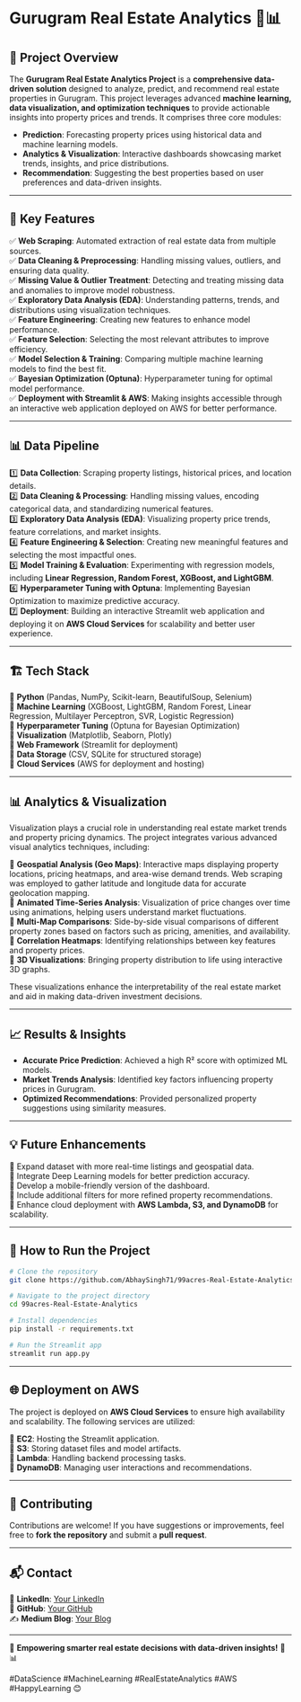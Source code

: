 # Gurugram Real Estate Analytics 🏡📊  

## 📌 Project Overview  
The **Gurugram Real Estate Analytics Project** is a **comprehensive data-driven solution** designed to analyze, predict, and recommend real estate properties in Gurugram. This project leverages advanced **machine learning, data visualization, and optimization techniques** to provide actionable insights into property prices and trends. It comprises three core modules:  

- **Prediction**: Forecasting property prices using historical data and machine learning models.  
- **Analytics & Visualization**: Interactive dashboards showcasing market trends, insights, and price distributions.  
- **Recommendation**: Suggesting the best properties based on user preferences and data-driven insights.  

---  

## 🚀 Key Features  
✅ **Web Scraping**: Automated extraction of real estate data from multiple sources.  
✅ **Data Cleaning & Preprocessing**: Handling missing values, outliers, and ensuring data quality.  
✅ **Missing Value & Outlier Treatment**: Detecting and treating missing data and anomalies to improve model robustness.  
✅ **Exploratory Data Analysis (EDA)**: Understanding patterns, trends, and distributions using visualization techniques.  
✅ **Feature Engineering**: Creating new features to enhance model performance.  
✅ **Feature Selection**: Selecting the most relevant attributes to improve efficiency.  
✅ **Model Selection & Training**: Comparing multiple machine learning models to find the best fit.  
✅ **Bayesian Optimization (Optuna)**: Hyperparameter tuning for optimal model performance.  
✅ **Deployment with Streamlit & AWS**: Making insights accessible through an interactive web application deployed on AWS for better performance.  

---  

## 📊 Data Pipeline  
1️⃣ **Data Collection**: Scraping property listings, historical prices, and location details.  
2️⃣ **Data Cleaning & Processing**: Handling missing values, encoding categorical data, and standardizing numerical features.  
3️⃣ **Exploratory Data Analysis (EDA)**: Visualizing property price trends, feature correlations, and market insights.  
4️⃣ **Feature Engineering & Selection**: Creating new meaningful features and selecting the most impactful ones.  
5️⃣ **Model Training & Evaluation**: Experimenting with regression models, including **Linear Regression, Random Forest, XGBoost, and LightGBM**.  
6️⃣ **Hyperparameter Tuning with Optuna**: Implementing Bayesian Optimization to maximize predictive accuracy.  
7️⃣ **Deployment**: Building an interactive Streamlit web application and deploying it on **AWS Cloud Services** for scalability and better user experience.  

---  

## 🏗 Tech Stack  
🔹 **Python** (Pandas, NumPy, Scikit-learn, BeautifulSoup, Selenium)  
🔹 **Machine Learning** (XGBoost, LightGBM, Random Forest, Linear Regression, Multilayer Perceptron, SVR, Logistic Regression)  
🔹 **Hyperparameter Tuning** (Optuna for Bayesian Optimization)  
🔹 **Visualization** (Matplotlib, Seaborn, Plotly)  
🔹 **Web Framework** (Streamlit for deployment)  
🔹 **Data Storage** (CSV, SQLite for structured storage)  
🔹 **Cloud Services** (AWS for deployment and hosting)  

---  

## 📊 Analytics & Visualization  
Visualization plays a crucial role in understanding real estate market trends and property pricing dynamics. The project integrates various advanced visual analytics techniques, including:  

🔹 **Geospatial Analysis (Geo Maps)**: Interactive maps displaying property locations, pricing heatmaps, and area-wise demand trends. Web scraping was employed to gather latitude and longitude data for accurate geolocation mapping.  
🔹 **Animated Time-Series Analysis**: Visualization of price changes over time using animations, helping users understand market fluctuations.  
🔹 **Multi-Map Comparisons**: Side-by-side visual comparisons of different property zones based on factors such as pricing, amenities, and availability.  
🔹 **Correlation Heatmaps**: Identifying relationships between key features and property prices.  
🔹 **3D Visualizations**: Bringing property distribution to life using interactive 3D graphs.  

These visualizations enhance the interpretability of the real estate market and aid in making data-driven investment decisions.  

---  

## 📈 Results & Insights  
- **Accurate Price Prediction**: Achieved a high R² score with optimized ML models.  
- **Market Trends Analysis**: Identified key factors influencing property prices in Gurugram.  
- **Optimized Recommendations**: Provided personalized property suggestions using similarity measures.  

---  

## 💡 Future Enhancements  
🔹 Expand dataset with more real-time listings and geospatial data.  
🔹 Integrate Deep Learning models for better prediction accuracy.  
🔹 Develop a mobile-friendly version of the dashboard.  
🔹 Include additional filters for more refined property recommendations.  
🔹 Enhance cloud deployment with **AWS Lambda, S3, and DynamoDB** for scalability.  

---  

## 📌 How to Run the Project  
```bash  
# Clone the repository  
git clone https://github.com/AbhaySingh71/99acres-Real-Estate-Analytics.git 

# Navigate to the project directory  
cd 99acres-Real-Estate-Analytics  

# Install dependencies  
pip install -r requirements.txt  

# Run the Streamlit app  
streamlit run app.py  
```  

---  

## 🌐 Deployment on AWS  
The project is deployed on **AWS Cloud Services** to ensure high availability and scalability. The following services are utilized:  

🔹 **EC2**: Hosting the Streamlit application.  
🔹 **S3**: Storing dataset files and model artifacts.  
🔹 **Lambda**: Handling backend processing tasks.  
🔹 **DynamoDB**: Managing user interactions and recommendations.  

---  

## 🤝 Contributing  
Contributions are welcome! If you have suggestions or improvements, feel free to **fork the repository** and submit a **pull request**.  

---  

## 📬 Contact  
💼 **LinkedIn**: [Your LinkedIn](https://linkedin.com/in/your-profile)  
📂 **GitHub**: [Your GitHub](https://github.com/your-profile)  
✍ **Medium Blog**: [Your Blog](https://medium.com/@your-profile)  

---  

🚀 **Empowering smarter real estate decisions with data-driven insights!** 🏡📊  

#DataScience #MachineLearning #RealEstateAnalytics #AWS #HappyLearning 😊
